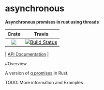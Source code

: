 # asynchronous

**Asynchronous promises in rust using threads**


|Crate|Travis|
|:------:|:-------:|
|[![](http://meritbadge.herokuapp.com/asynchronous)](https://crates.io/crates/asynchronous)|[![Build Status](https://travis-ci.org/bcndanos/asynchronous.svg?branch=master)](https://travis-ci.org/bcndanos/asynchronous)|

| [API Documentation](http://bcndanos.github.io/asynchronous/asynchronous/) |

#Overview

A version of [q promises](https://github.com/kriskowal/q) in Rust. 

TODO: More information and Examples